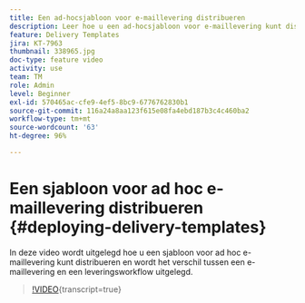 ```yaml
---
title: Een ad-hocsjabloon voor e-maillevering distribueren
description: Leer hoe u een ad-hocsjabloon voor e-maillevering kunt distribueren en het verschil tussen een e-maillevering en een leveringsworkflow kunt begrijpen.
feature: Delivery Templates
jira: KT-7963
thumbnail: 338965.jpg
doc-type: feature video
activity: use
team: TM
role: Admin
level: Beginner
exl-id: 570465ac-cfe9-4ef5-8bc9-6776762830b1
source-git-commit: 116a24a8aa123f615e08fa4ebd187b3c4c460ba2
workflow-type: tm+mt
source-wordcount: '63'
ht-degree: 96%

---
```


# Een sjabloon voor ad hoc e-maillevering distribueren {#deploying-delivery-templates}

In deze video wordt uitgelegd hoe u een sjabloon voor ad hoc e-maillevering kunt distribueren en wordt het verschil tussen een e-maillevering en een leveringsworkflow uitgelegd.

>[!VIDEO](https://video.tv.adobe.com/v/338965?quality=12&learn=on){transcript=true}
